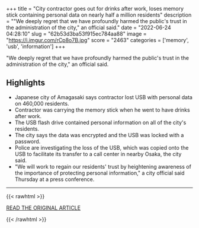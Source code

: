 +++
title = "City contractor goes out for drinks after work, loses memory stick containing personal data on nearly half a million residents"
description = "\"We deeply regret that we have profoundly harmed the public's trust in the administration of the city,\" an official said."
date = "2022-06-24 04:28:10"
slug = "62b53d3ba53f915ec784aa88"
image = "https://i.imgur.com/rCp8o7B.jpg"
score = "2463"
categories = ['memory', 'usb', 'information']
+++

\"We deeply regret that we have profoundly harmed the public's trust in the administration of the city,\" an official said.

## Highlights

- Japanese city of Amagasaki says contractor lost USB with personal data on 460,000 residents.
- Contractor was carrying the memory stick when he went to have drinks after work.
- The USB flash drive contained personal information on all of the city's residents.
- The city says the data was encrypted and the USB was locked with a password.
- Police are investigating the loss of the USB, which was copied onto the USB to facilitate its transfer to a call center in nearby Osaka, the city said.
- "We will work to regain our residents' trust by heightening awareness of the importance of protecting personal information," a city official said Thursday at a press conference.

---

{{< rawhtml >}}
  <p class="article-category">
    <a target="_blank" href="https://www.cbsnews.com/news/amagasaki-japan-lost-usb-data-460000-residents/">READ THE ORIGINAL ARTICLE</a>
  </p>
{{< /rawhtml >}}
